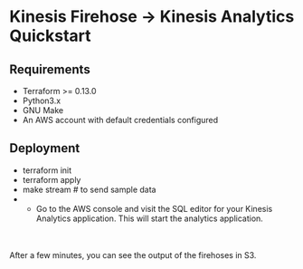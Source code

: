 # Kinesis Firehose -> Kinesis Analytics Quickstart

## Requirements
- Terraform >= 0.13.0
- Python3.x
- GNU Make
- An AWS account with default credentials configured

## Deployment
- terraform init
- terraform apply
- make stream # to send sample data
- - Go to the AWS console and visit the SQL editor for your Kinesis Analytics application.  This will start the analytics application.
<br>
<br>
After a few minutes, you can see the output of the firehoses in S3.
